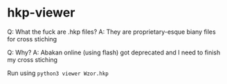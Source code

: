 # hkp-viewer
Q: What the fuck are .hkp files?
A: They are proprietary-esque biany files for cross stiching

Q: Why?
A: Abakan online (using flash) got deprecated and I need to finish my cross stiching

Run using `python3 viewer Wzor.hkp` 